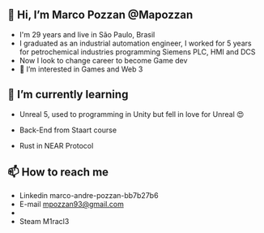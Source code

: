 ## 👋 Hi, I’m Marco Pozzan @Mapozzan

-    I'm 29 years and live in São Paulo, Brasil 
-    I graduated as an industrial automation engineer, I worked for 5 years for petrochemical industries programming Siemens PLC, HMI and DCS 
-    Now I look to change career to become Game dev
-    👀 I’m interested in Games and Web 3
 
## 🌱 I’m currently learning
-    Unreal 5, used to programming in Unity but fell in love for Unreal 😍
   
-    Back-End from Staart course

-    Rust in NEAR Protocol

## 📫 How to reach me
- Linkedin marco-andre-pozzan-bb7b27b6
- E-mail mpozzan93@gmail.com
- 
- Steam M1racl3

<!---
Mapozzan/Mapozzan is a ✨ special ✨ repository because its `README.md` (this file) appears on your GitHub profile.
You can click the Preview link to take a look at your changes.
--->
